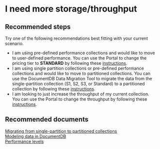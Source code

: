 <properties
	pageTitle="I need more storage/throughput"
	description="I need more storage/throughput"
	service="microsoft.documentdb"
	resource="databaseAccounts"
	authors="AndrewHoh"
	displayOrder="3"
	selfHelpType="resource"
	supportTopicIds=""
	resourceTags="databases"
	productPesIds=""
	cloudEnvironments="public"
/>

# I need more storage/throughput

## **Recommended steps**
Try one of the following recommendations best fitting with your current scenario.

* I am using pre-defined performance collections and would like to move to user-defined performance.
You can use the Portal to change the pricing tier to **STANDARD** by following these [instructions](https://azure.microsoft.com/documentation/articles/documentdb-performance-levels/#changing-performance-levels-using-the-azure-portal).
* I am using single partition collections or pre-defined performance collections and would like to move to partitioned collections.
You can use the DocumentDB Data Migration Tool to migrate the data from the single-partition collection (S1, S2, S3, or Standard) to a partitioned collection by following these [instructions](https://azure.microsoft.com/documentation/articles/documentdb-partition-data/#_migrating-from-single-partition-to-partitioned-collections).
* I am looking to just increase the throughput of my current collection.
You can use the Portal to change the throughput by following these [instructions](https://azure.microsoft.com/documentation/articles/documentdb-performance-levels/#changing-performance-levels-using-the-azure-portal).

## **Recommended documents**
[Migrating from single-partition to partitioned collections](https://azure.microsoft.com/documentation/articles/documentdb-partition-data/#_migrating-from-single-partition-to-partitioned-collections)<br>
[Modeling data in DocumentDB](https://azure.microsoft.com/documentation/articles/documentdb-modeling-data/)<br>
[Performance levels](https://azure.microsoft.com/documentation/articles/documentdb-performance-levels/)
